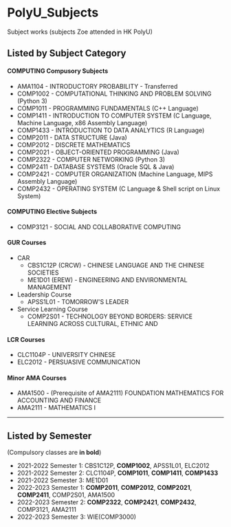 # PolyU_Subjects
Subject works (subjects Zoe attended in HK PolyU)

## Listed by Subject Category

#### COMPUTING Compusory Subjects
- AMA1104 - INTRODUCTORY PROBABILITY - Transferred
- COMP1002 - COMPUTATIONAL THINKING AND PROBLEM SOLVING   (Python 3)
- COMP1011 - PROGRAMMING FUNDAMENTALS                     (C++ Language)
- COMP1411 - INTRODUCTION TO COMPUTER SYSTEM              (C Language, Machine Language, x86 Assembly Language)
- COMP1433 - INTRODUCTION TO DATA ANALYTICS               (R Language)
- COMP2011 - DATA STRUCTURE                               (Java)
- COMP2012 - DISCRETE MATHEMATICS
- COMP2021 - OBJECT-ORIENTED PROGRAMMING                  (Java)
- COMP2322 - COMPUTER NETWORKING                          (Python 3)
- COMP2411 - DATABASE SYSTEMS                             (Oracle SQL & Java)
- COMP2421 - COMPUTER ORGANIZATION                        (Machine Language, MIPS Assembly Language)
- COMP2432 - OPERATING SYSTEM                             (C Language & Shell script on Linux System)

#### COMPUTING Elective Subjects
- COMP3121 - SOCIAL AND COLLABORATIVE COMPUTING

#### GUR Courses
- CAR
  - CBS1C12P  (CRCW) - CHINESE LANGUAGE AND THE CHINESE SOCIETIES
  - ME1D01    (EREW) - ENGINEERING AND ENVIRONMENTAL MANAGEMENT
- Leadership Course
  - APSS1L01 - TOMORROW'S LEADER
- Service Learning Course
  - COMP2S01 - TECHNOLOGY BEYOND BORDERS: SERVICE LEARNING ACROSS CULTURAL, ETHNIC AND

#### LCR Courses
- CLC1104P - UNIVERSITY CHINESE
- ELC2012 - PERSUASIVE COMMUNICATION

#### Minor AMA Courses
- AMA1500 - (Prerequisite of AMA2111) FOUNDATION MATHEMATICS FOR ACCOUNTING AND FINANCE
- AMA2111 - MATHEMATICS I

---

## Listed by Semester
(Compulsory classes are **in bold**)
- 2021-2022 Semester 1: CBS1C12P, **COMP1002**, APSS1L01, ELC2012 
- 2021-2022 Semester 2: CLC1104P, **COMP1011**, **COMP1411**, **COMP1433**
- 2021-2022 Semester 3: ME1D01
- 2022-2023 Semester 1: **COMP2011**, **COMP2012**, **COMP2021**, **COMP2411**, COMP2S01, AMA1500
- 2022-2023 Semester 2: **COMP2322**, **COMP2421**, **COMP2432**, COMP3121, AMA2111
- 2022-2023 Semester 3: WIE(COMP3000)
